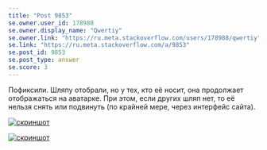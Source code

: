 ```yaml
---
title: "Post 9853"
se.owner.user_id: 178988
se.owner.display_name: "Qwertiy"
se.owner.link: "https://ru.meta.stackoverflow.com/users/178988/qwertiy"
se.link: "https://ru.meta.stackoverflow.com/a/9853"
se.post_id: 9853
se.post_type: answer
se.score: 3
---
```

<p>Пофиксили. Шляпу отобрали, но у тех, кто её носит, она продолжает отображаться на аватарке. При этом, если других шляп нет, то её нельзя снять или подвинуть (по крайней мере, через интерфейс сайта).</p>

<p><a href="https://i.stack.imgur.com/Se8fR.png" rel="nofollow noreferrer"><img src="https://i.stack.imgur.com/Se8fR.png" alt="скриншот"></a></p>

<p><a href="https://i.stack.imgur.com/9jQj6.png" rel="nofollow noreferrer"><img src="https://i.stack.imgur.com/9jQj6.png" alt="скриншот"></a></p>
